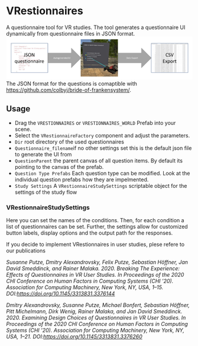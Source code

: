 # VRestionnaires
A questionnaire tool for VR studies.
The tool generates a questionnaire UI dynamically from questionnaire files in JSON format.
![VRestionnairesTool](pics/VRestionnairesTool.jpg)
The JSON format for the questions is comaptible with https://github.com/colbyj/bride-of-frankensystem/.


## Usage
 - Drag the `VRESTIONNAIRES` or `VRESTIONNAIRES_WORLD` Prefab into your scene.
 - Select the `VRestionnaireFactory` component and adjust the parameters.
  - `Dir` root directory of the used questionnaires
  - `Questionnaire_filename`if no other settings set this is the default json file to generate the UI from
  - `QuestionParent` the parent canvas of all question items. By default its pointing to the canvas of the prefab.
  - `Question Type Prefabs` Each question type can be modified. Look at the individual question prefabs how they are impelmented.
 - `Study Settings` A `VRestionnaireStudySettings` scriptable object for the settings of the study flow
 
 ### VRestionnaireStudySettings
 Here you can set the names of the conditions. Then, for each condition a list of questionnaires can be set.
 Further, the settings allow for customized button labels, display options and the output path for the responses.





If you decide to implement VRestionnaires in user studies, plese refere to our publications


*Susanne Putze, Dmitry Alexandrovsky, Felix Putze, Sebastian Höffner, Jan David Smeddinck, and Rainer Malaka. 2020. Breaking The Experience: Effects of Questionnaires in VR User Studies. In Proceedings of the 2020 CHI Conference on Human Factors in Computing Systems (CHI ’20). Association for Computing Machinery, New York, NY, USA, 1–15. DOI:https://doi.org/10.1145/3313831.3376144*

*Dmitry Alexandrovsky, Susanne Putze, Michael Bonfert, Sebastian Höffner, Pitt Michelmann, Dirk Wenig, Rainer Malaka, and Jan David Smeddinck. 2020. Examining Design Choices of Questionnaires in VR User Studies. In Proceedings of the 2020 CHI Conference on Human Factors in Computing Systems (CHI ’20). Association for Computing Machinery, New York, NY, USA, 1–21. DOI:https://doi.org/10.1145/3313831.3376260*

